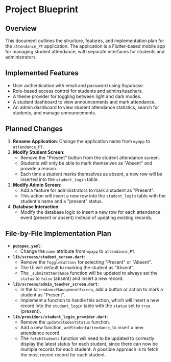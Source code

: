 # Project Blueprint

## Overview

This document outlines the structure, features, and implementation plan for the `attendance_PT` application. The application is a Flutter-based mobile app for managing student attendance, with separate interfaces for students and administrators.

## Implemented Features

*   User authentication with email and password using Supabase.
*   Role-based access control for students and admins/teachers.
*   A theme provider for toggling between light and dark modes.
*   A student dashboard to view announcements and mark attendance.
*   An admin dashboard to view student attendance statistics, search for students, and manage announcements.

## Planned Changes

1.  **Rename Application**: Change the application name from `myapp` to `attendance_PT`.
2.  **Modify Student Screen**:
    *   Remove the "Present" button from the student attendance screen.
    *   Students will only be able to mark themselves as "Absent" and provide a reason.
    *   Each time a student marks themselves as absent, a new row will be inserted into the `student_login` table.
3.  **Modify Admin Screen**:
    *   Add a feature for administrators to mark a student as "Present".
    *   This action will insert a new row into the `student_login` table with the student's name and a "present" status.
4.  **Database Interaction**:
    *   Modify the database logic to insert a new row for each attendance event (present or absent) instead of updating existing records.

## File-by-File Implementation Plan

*   **`pubspec.yaml`**:
    *   Change the `name` attribute from `myapp` to `attendance_PT`.
*   **`lib/screens/student_screen.dart`**:
    *   Remove the `ToggleButtons` for selecting "Present" or "Absent".
    *   The UI will default to marking the student as "Absent".
    *   The `_submitAttendance` function will be updated to always set the `status` to `false` (absent) and insert a new record.
*   **`lib/screens/admin_teacher_screen.dart`**:
    *   In the `AttendanceManagementScreen`, add a button or action to mark a student as "Present".
    *   Implement a function to handle this action, which will insert a new record into the `student_login` table with the `status` set to `true` (present).
*   **`lib/providers/student_login_provider.dart`**:
    *   Remove the `updateStudentStatus` function.
    *   Add a new function, `addStudentAttendance`, to insert a new attendance record.
    *   The `fetchStudents` function will need to be updated to correctly display the latest status for each student, since there can now be multiple records for each student. A possible approach is to fetch the most recent record for each student.